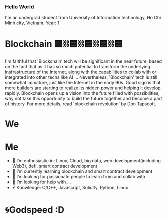 ### Hello World
I'm an undergrad student from University of Information technology, Ho Chi Minh city, Vietnam.
Year: 1

# Blockchain 🟪⛓️🟦⛓️🟦⛓️🟦⛓️🟦
I'm faithful that 'Blockchain' tech will be significant in the near future, based on the fact that as it has so much potential to transform the underlying insfrastructure of the Internet, along with the capabilities to collab with or integrated into other techs like AI ... Nevertheless, 'Blockchain' tech is still somewhat immature, just like the Internet in the early 90s. Good sign is that more builders are starting to realize its hidden power and helping it develop rapidly. Blockchain opens up a vision into the future filled with possibilities, why not take this opportunity to build the future together and become a part of history. For more details, read 'blockchain revolution' by Don Tapscott.

# We

# Me
- 🔭 I’m enthusiastic in: Linux, Cloud, big data, web development(including Web3), defi, smart contract development
- 🌱 I’m currently learning blockchain and smart contract development
- 👯 I’m looking for passionate people to learn from and collab with
- 🤔 I’m looking for help with ...
- ⚡ Knowledge: C/C++, Javascript, Solidity, Python, Linux

# 🌀Godspeed :D
<!--
**ducmint864/ducmint864** is a ✨ _special_ ✨ repository because its `README.md` (this file) appears on your GitHub profile.
